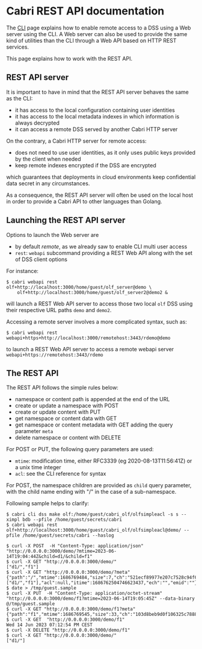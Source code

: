 # Cabri REST API documentation

The [CLI](gscli.md) page explains how to enable remote access to a DSS using a Web server using the CLI.
A Web server can also be used to provide the same kind of utilities than the CLI
through a Web API based on HTTP REST services.

This page explains how to work with the REST API.

## REST API server

It is important to have in mind that the REST API server behaves the same as the CLI:

- it has access to the local configuration containing user identities
- it has access to the local metadata indexes
in which information is always decrypted
- it can access a remote DSS served by another Cabri HTTP server

On the contrary, a Cabri HTTP server for remote access:

- does not need to use user identities, as it only uses public keys
provided by the client when needed
- keep remote indexes encrypted if the DSS are encrypted

which guarantees that deployments in cloud environments keep confidential data secret
in any circumstances.

As a consequence, the REST API server will often be used
on the local host in order to provide a Cabri API to other languages than Golang.

## Launching the REST API server

Options to launch the Web server are

- by default _remote_, as we already saw to enable CLI multi user access
- `rest`: `webapi` subcommand providing a REST Web API along with the set of DSS client options

For instance:

    $ cabri webapi rest olf+http://localhost:3000/home/guest/olf_server@demo \
        olf+http://localhost:3000/home/guest/olf_server2@demo2 &

will launch a REST Web API server to access those two local `olf` DSS using
their respective URL paths `demo` and `demo2`.

Accessing a remote server involves a more complicated syntax, such as:

    $ cabri webapi rest webapi+https+http://localhost:3000/remotehost:3443/rdemo@demo

to launch a REST Web API server to access a remote webapi server 
`webapi+https://remotehost:3443/rdemo`

## The REST API

The REST API follows the simple rules below:

- namespace or content path is appended at the end of the URL
- create or update a namespace with POST 
- create or update content with PUT
- get namespace or content data with GET
- get namespace or content metadata with GET adding the query parameter `meta`
- delete namespace or content with DELETE

For POST or PUT, the following query parameters are used:

- `mtime`: modification time, either RFC3339 (eg 2020-08-13T11:56:41Z) or a unix time integer
- `acl`: see the CLI reference for syntax

For POST, the namespace children are provided as `child` query parameter, with the child name
ending with "/" in the case of a sub-namespace.

Following sample helps to clarify:

    $ cabri cli dss make olf:/home/guest/cabri_olf/olfsimpleacl -s s --ximpl bdb --pfile /home/guest/secrets/cabri
    $ cabri webapi rest olf+http://localhost:3000/home/guest/cabri_olf/olfsimpleacl@demo/ --pfile /home/guest/secrets/cabri --haslog
    
    $ curl -X POST  -H "Content-Type: application/json" "http://0.0.0.0:3000/demo/?mtime=2023-06-14T19:04:44Z&child=d1/&child=f1"
    $ curl -X GET "http://0.0.0.0:3000/demo/"
    ["d1/","f1"]
    $ curl -X GET "http://0.0.0.0:3000/demo/?meta"
    {"path":"/","mtime":1686769484,"size":7,"ch":"521ecf89977e207c7528c94f6afa99b4","isNs":true,"children":["d1/","f1"],"acl":null,"itime":1686762504746623437,"ech":"","emid":""}
    $ date > /tmp/guest.sample
    $ curl -X PUT  -H "Content-Type: application/octet-stream" "http://0.0.0.0:3000/demo/f1?mtime=2023-06-14T19:05:45Z" --data-binary @/tmp/guest.sample
    $ curl -X GET "http://0.0.0.0:3000/demo/f1?meta"
    {"path":"f1","mtime":1686769545,"size":33,"ch":"103d8beb9d0f106325c788860e1c6ef9","isNs":false,"children":null,"acl":null,"itime":1686762800350494070,"ech":"","emid":""}
    $ curl -X GET  "http://0.0.0.0:3000/demo/f1"
    Wed 14 Jun 2023 07:12:54 PM CEST
    $ curl -X DELETE "http://0.0.0.0:3000/demo/f1"
    $ curl -X GET "http://0.0.0.0:3000/demo/"
    ["d1/"]